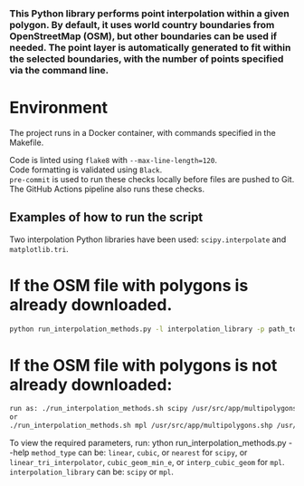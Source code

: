 ### This Python library performs point interpolation within a given polygon. By default, it uses world country boundaries from OpenStreetMap (OSM), but other boundaries can be used if needed. The point layer is automatically generated to fit within the selected boundaries, with the number of points specified via the command line.


# Environment
The project runs in a Docker container, with commands specified in the Makefile.

Code is linted using `flake8` with `--max-line-length=120`.  
Code formatting is validated using `Black`.  
`pre-commit` is used to run these checks locally before files are pushed to Git.  
The GitHub Actions pipeline also runs these checks.  


## Examples of how to run the script
Two interpolation Python libraries have been used: `scipy.interpolate` and `matplotlib.tri`.  

# If the OSM file with polygons is already downloaded.  
```bash
python run_interpolation_methods.py -l interpolation_library -p path_to_osm_polygons -t path_to_points -m method_type -o path_to_output_raster
```

# If the OSM file with polygons is not already downloaded:

```bash
run as: ./run_interpolation_methods.sh scipy /usr/src/app/multipolygons.shp /usr/src/app/random_points.gpkg linear /usr/src/app/linear_scipy.tif /usr/src/app/
or
./run_interpolation_methods.sh mpl /usr/src/app/multipolygons.shp /usr/src/app/random_points.gpkg linear_tri_interpolator /usr/src/app/linear_mpl.tif /usr/src/app/
```

To view the required parameters, run: ython run_interpolation_methods.py --help
`method_type` can be: `linear`, `cubic`, or `nearest` for `scipy`, or `linear_tri_interpolator`, `cubic_geom_min_e`, or `interp_cubic_geom` for `mpl`.  
`interpolation_library` can be: `scipy` or `mpl`.

